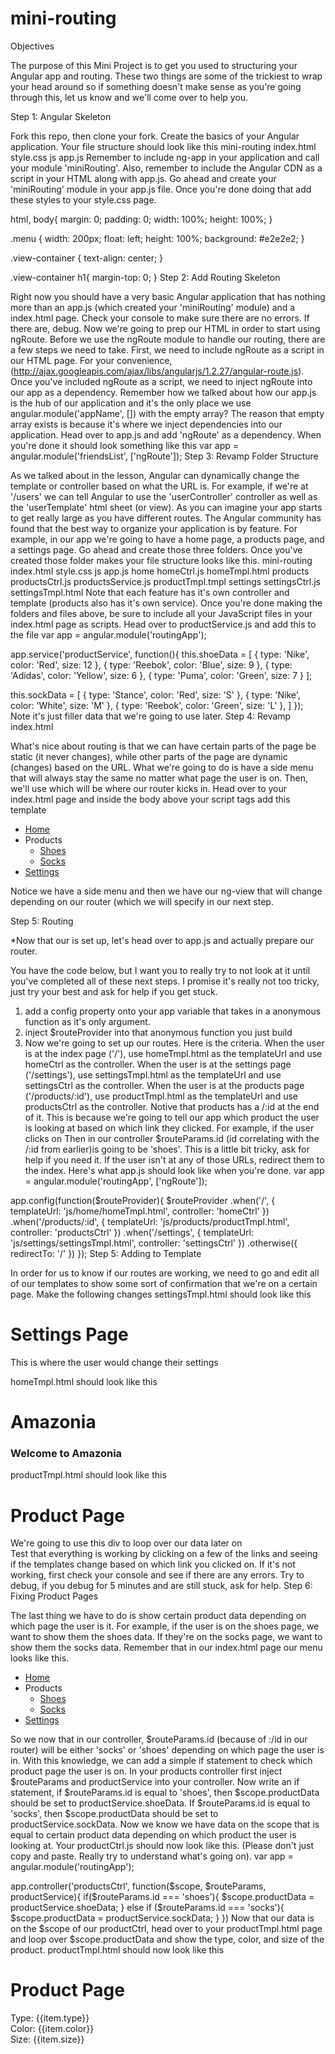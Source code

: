 # mini-routing
Objectives

The purpose of this Mini Project is to get you used to structuring your Angular app and routing. These two things are some of the trickiest to wrap your head around so if something doesn't make sense as you're going through this, let us know and we'll come over to help you.

Step 1: Angular Skeleton

Fork this repo, then clone your fork.
Create the basics of your Angular application. Your file structure should look like this
  mini-routing
    index.html
    style.css
    js
      app.js
Remember to include ng-app in your application and call your module 'miniRouting'. Also, remember to include the Angular CDN as a script in your HTML along with app.js. Go ahead and create your 'miniRouting' module in your app.js file. Once you're done doing that add these styles to your style.css page.

html, body{
  margin: 0;
  padding: 0;
  width: 100%;
  height: 100%;
}

.menu {
  width: 200px;
  float: left;
  height: 100%;
  background: #e2e2e2;
}

.view-container {
  text-align: center;
}

.view-container h1{
  margin-top: 0;
}
Step 2: Add Routing Skeleton

Right now you should have a very basic Angular application that has nothing more than an app.js (which created your 'miniRouting' module) and a index.html page. Check your console to make sure there are no errors. If there are, debug.
Now we're going to prep our HTML in order to start using ngRoute.
Before we use the ngRoute module to handle our routing, there are a few steps we need to take. First, we need to include ngRoute as a script in our HTML page. For your convenience, (http://ajax.googleapis.com/ajax/libs/angularjs/1.2.27/angular-route.js).
Once you've included ngRoute as a script, we need to inject ngRoute into our app as a dependency. Remember how we talked about how our app.js is the hub of our application and it's the only place we use angular.module('appName', []) with the empty array? The reason that empty array exists is because it's where we inject dependencies into our application. Head over to app.js and add 'ngRoute' as a dependency.
When you're done it should look something like this
var app = angular.module('friendsList', ['ngRoute']);
Step 3: Revamp Folder Structure

As we talked about in the lesson, Angular can dynamically change the template or controller based on what the URL is. For example, if we're at '/users' we can tell Angular to use the 'userController' controller as well as the 'userTemplate' html sheet (or view).
As you can imagine your app starts to get really large as you have different routes. The Angular community has found that the best way to organize your application is by feature. For example, in our app we're going to have a home page, a products page, and a settings page. Go ahead and create those three folders. Once you've created those folder makes your file structure looks like this.
  mini-routing
    index.html
    style.css
    js
      app.js
      home
        homeCtrl.js
        homeTmpl.html
      products
        productsCtrl.js
        productsService.js
        productTmpl.tmpl
      settings
        settingsCtrl.js
        settingsTmpl.html
Note that each feature has it's own controller and template (products also has it's own service). Once you're done making the folders and files above, be sure to include all your JavaScript files in your index.html page as scripts.
Head over to productService.js and add this to the file
var app = angular.module('routingApp');

app.service('productService', function(){
  this.shoeData = [
    {
      type: 'Nike',
      color: 'Red',
      size: 12
    },
    {
      type: 'Reebok',
      color: 'Blue',
      size: 9
    },
    {
      type: 'Adidas',
      color: 'Yellow',
      size: 6
    },
    {
      type: 'Puma',
      color: 'Green',
      size: 7
    }
  ];

  this.sockData = [
    {
      type: 'Stance',
      color: 'Red',
      size: 'S'
    },
    {
      type: 'Nike',
      color: 'White',
      size: 'M'
    },
    {
      type: 'Reebok',
      color: 'Green',
      size: 'L'
    },
  ]
});
Note it's just filler data that we're going to use later.
Step 4: Revamp index.html

What's nice about routing is that we can have certain parts of the page be static (it never changes), while other parts of the page are dynamic (changes) based on the URL. What we're going to do is have a side menu that will always stay the same no matter what page the user is on. Then, we'll use <ng-view></ng-view> which will be where our router kicks in.
Head over to your index.html page and inside the body above your script tags add this template
    <div class="menu">
      <ul>
        <li><a href="#/"> Home </a></li>
        <li>
          Products
          <ul>
            <li><a href="#/products/shoes">Shoes</a></li>
            <li><a href="#/products/socks">Socks</a></li>
          </ul>
        </li>
        <li><a href="#/settings"> Settings </a></li>
      </ul>
    </div>
    <div class="view-container">
      <ng-view></ng-view>
    </div>
Notice we have a side menu and then we have our ng-view that will change depending on our router (which we will specify in our next step.

Step 5: Routing

*Now that our <ng-view> is set up, let's head over to app.js and actually prepare our router.

You have the code below, but I want you to really try to not look at it until you've completed all of these next steps. I promise it's really not too tricky, just try your best and ask for help if you get stuck.
1) add a config property onto your app variable that takes in a anonymous function as it's only argument.
2) inject $routeProvider into that anonymous function you just build
3) Now we're going to set up our routes. Here is the criteria.
When the user is at the index page ('/'), use homeTmpl.html as the templateUrl and use homeCtrl as the controller.
When the user is at the settings page ('/settings'), use settingsTmpl.html as the templateUrl and use settingsCtrl as the controller.
When the user is at the products page ('/products/:id'), use productTmpl.html as the templateUrl and use productsCtrl as the controller. Notive that products has a /:id at the end of it. This is because we're going to tell our app which product the user is looking at based on which link they clicked. For example, if the user clicks on Then in our controller $routeParams.id (id correlating with the /:id from earlier)is going to be 'shoes'. This is a little bit tricky, ask for help if you need it.
If the user isn't at any of those URLs, redirect them to the index.
Here's what app.js should look like when you're done.
var app = angular.module('routingApp', ['ngRoute']);

app.config(function($routeProvider){
  $routeProvider
    .when('/', {
      templateUrl: 'js/home/homeTmpl.html',
      controller: 'homeCtrl'
    })
    .when('/products/:id', {
      templateUrl: 'js/products/productTmpl.html',
      controller: 'productsCtrl'
    })
    .when('/settings', {
      templateUrl: 'js/settings/settingsTmpl.html',
      controller: 'settingsCtrl'
    })
    .otherwise({
      redirectTo: '/'
    })
});
Step 5: Adding to Template

In order for us to know if our routes are working, we need to go and edit all of our templates to show some sort of confirmation that we're on a certain page. Make the following changes
settingsTmpl.html should look like this
<h1> Settings Page </h1>
<p> This is where the user would change their settings </p>
homeTmpl.html should look like this
<h1> Amazonia </h1>
<h3> Welcome to Amazonia </h3>
productTmpl.html should look like this
<h1> Product Page </h1>
<div> We're going to use this div to loop over our data later on</div>
Test that everything is working by clicking on a few of the links and seeing if the templates change based on which link you clicked on. If it's not working, first check your console and see if there are any errors. Try to debug, if you debug for 5 minutes and are still stuck, ask for help.
Step 6: Fixing Product Pages

The last thing we have to do is show certain product data depending on which page the user is it. For example, if the user is on the shoes page, we want to show them the shoes data. If they're on the socks page, we want to show them the socks data. Remember that in our index.html page our menu looks like this.
    <div class="menu">
      <ul>
        <li><a href="#/"> Home </a></li>
        <li>
          Products
          <ul>
            <li><a href="#/products/shoes">Shoes</a></li>
            <li><a href="#/products/socks">Socks</a></li>
          </ul>
        </li>
        <li><a href="#/settings"> Settings </a></li>
      </ul>
    </div>
So we now that in our controller, $routeParams.id (because of :/id in our router) will be either 'socks' or 'shoes' depending on which page the user is in. With this knowledge, we can add a simple if statement to check which product page the user is on.
In your products controller first inject $routeParams and productService into your controller.
Now write an if statement, if $routeParams.id is equal to 'shoes', then $scope.productData should be set to productService.shoeData. If $routeParams.id is equal to 'socks', then $scope.productData should be set to productService.sockData.
Now we know we have data on the scope that is equal to certain product data depending on which product the user is looking at.
Your productCtrl.js should now look like this. (Please don't just copy and paste. Really try to understand what's going on).
var app = angular.module('routingApp');

app.controller('productsCtrl', function($scope, $routeParams, productService){
  if($routeParams.id === 'shoes'){
    $scope.productData = productService.shoeData;
  } else if ($routeParams.id === 'socks'){
    $scope.productData = productService.sockData;
  }
})
Now that our data is on the $scope of our productCtrl, head over to your productTmpl.html page and loop over $scope.productData and show the type, color, and size of the product.
productTmpl.html should now look like this
<h1> Product Page </h1>
<div ng-repeat="item in productData">
    Type: {{item.type}} </br />
    Color: {{item.color}} </br />
    Size: {{item.size}} </br />
</div>

